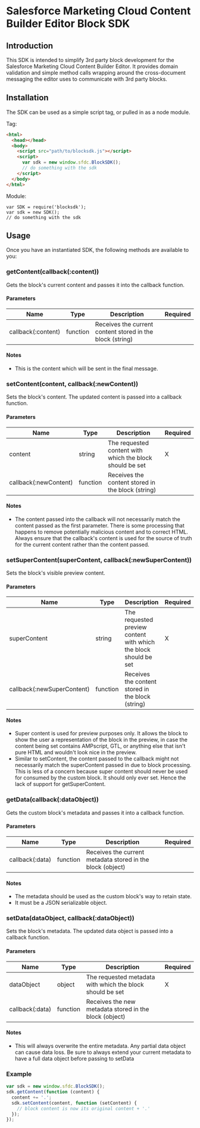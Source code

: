 # Salesforce Marketing Cloud Content Builder Editor Block SDK

## Introduction

This SDK is intended to simplify 3rd party block development for the Salesforce Marketing Cloud Content Builder Editor.
It provides domain validation and simple method calls wrapping around the cross-document messaging the editor uses to communicate with 3rd party blocks.

## Installation

The SDK can be used as a simple script tag, or pulled in as a node module.

Tag:

```html
<html>
  <head></head>
  <body>
    <script src="path/to/blocksdk.js"></script>
    <script>
      var sdk = new window.sfdc.BlockSDK();
      // do something with the sdk
    </script>
  </body>
</html>
```
Module:

```node
var SDK = require('blocksdk');
var sdk = new SDK();
// do something with the sdk
```

## Usage

Once you have an instantiated SDK, the following methods are available to you:

### getContent(callback(:content))

Gets the block's current content and passes it into the callback function.

#### Parameters

Name | Type | Description | Required
--- | --- | --- | ---
callback(:content) | function | Receives the current content stored in the block (string) |

#### Notes

* This is the content which will be sent in the final message.

### setContent(content, callback(:newContent))

Sets the block's content. The updated content is passed into a callback function.

#### Parameters

Name | Type | Description | Required
--- | --- | --- | ---
content | string | The requested content with which the block should be set | X
callback(:newContent) | function | Receives the content stored in the block (string) |

#### Notes

* The content passed into the callback will not necessarily match the content passed as the first parameter. There is some processing that happens to remove potentially malicious content and to correct HTML. Always ensure that the callback's content is used for the source of truth for the current content rather than the content passed.

### setSuperContent(superContent, callback(:newSuperContent))

Sets the block's visible preview content.

#### Parameters

Name | Type | Description | Required
--- | --- | --- | ---
superContent | string | The requested preview content with which the block should be set | X
callback(:newSuperContent) | function | Receives the content stored in the block (string) |

#### Notes

* Super content is used for preview purposes only. It allows the block to show the user a representation of the block in the preview, in case the content being set contains AMPscript, GTL, or anything else that isn't pure HTML and wouldn't look nice in the preview.
* Similar to setContent, the content passed to the callback might not necessarily match the superContent passed in due to block processing. This is less of a concern because super content should never be used for consumed by the custom block. It should only ever set. Hence the lack of support for getSuperContent.

### getData(callback(:dataObject))

Gets the custom block's metadata and passes it into a callback function.

#### Parameters

Name | Type | Description | Required
--- | --- | --- | ---
callback(:data) | function | Receives the current metadata stored in the block (object) |

#### Notes

* The metadata should be used as the custom block's way to retain state.
* It must be a JSON serializable object.

### setData(dataObject, callback(:dataObject))

Sets the block's metadata. The updated data object is passed into a callback function.

#### Parameters

Name | Type | Description | Required
--- | --- | --- | ---
dataObject | object | The requested metadata with which the block should be set | X
callback(:data) | function | Receives the new metadata stored in the block (object) |

#### Notes

* This will always overwrite the entire metadata. Any partial data object can cause data loss. Be sure to always extend your current metadata to have a full data object before passing to setData

### Example

```javascript
var sdk = new window.sfdc.BlockSDK();
sdk.getContent(function (content) {
  content += '.';
  sdk.setContent(content, function (setContent) {
    // block content is now its original content + '.'
  });
});
```
